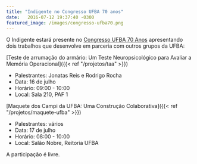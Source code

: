 ```yaml
---
title: "Indigente no Congresso UFBA 70 anos"
date:   2016-07-12 19:37:40 -0300
featured_image: /images/congresso-ufba70.png
---
```


O Indigente estará presente no [Congresso UFBA 70 Anos](http://www.congresso.ufba.br/) apresentando dois trabalhos que desenvolve em parceria com outros grupos da UFBA:

[Teste de arrumação do armário: Um Teste Neuropsicológico para Avaliar a Memória Operacional]({{< ref  "/projetos/taa" >}})

- Palestrantes: Jonatas Reis e Rodrigo Rocha
- Data: 16 de julho
- Horário: 09:00 - 10:00
- Local: Sala 210, PAF 1

[Maquete dos Campi da UFBA: Uma Construção Colaborativa]({{< ref  "/projetos/maquete-ufba" >}})

- Palestrantes: vários
- Data: 17 de julho
- Horário: 08:00 - 10:00
- Local: Salão Nobre, Reitoria UFBA

A participação é livre.